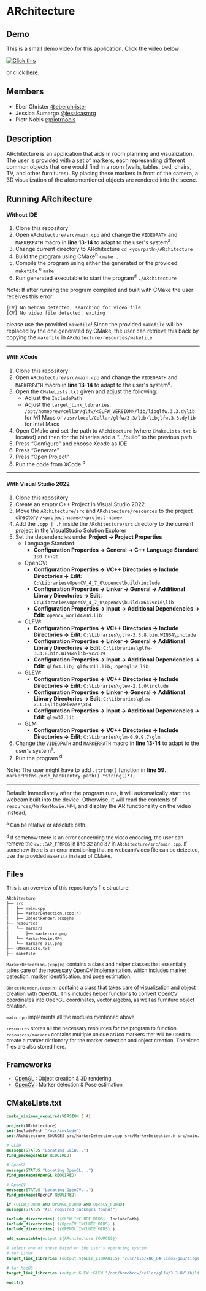 

# ARchitecture

## Demo
This is a small demo video for this application. Click the video below:

[![Click this](https://img.youtube.com/vi/IomnGpExPE4/hqdefault.jpg)](https://www.youtube.com/embed/IomnGpExPE4)

or click [here](https://www.youtube.com/watch?v=IomnGpExPE4).



## Members
- Eber Christer [@eberchrister](https://github.com/eberchrister)
- Jessica Sumargo [@jessicasmrg](https://github.com/jessicasmrg)
- Piotr Nobis [@piotrnobis](https://github.com/piotrnobis)


## Description

ARchitecture is an application that aids in room planning and visualization. The user is provided with a set of markers, each representing different common objects that one would find in a room (walls, tables, bed, chairs, TV, and other furnitures). By placing these markers in front of the camera, a 3D visualization of the aforementioned objects are rendered into the scene.


## Running ARchitecture
#### Without IDE
1. Clone this repository
2. Open `ARchitecture/src/main.cpp` and change the `VIDEOPATH` and `MARKERPATH` macro in **line 13-14** to adapt to the user's system<sup>a</sup>.
3. Change current directory to ARchitecture `cd <yourpath>/ARchitecture`
4. Build the program using CMake<sup>b</sup> `cmake .`
5. Compile the program using either the generated or the provided `makefile` <sup>c</sup> `make`
6. Run generated executable to start the program<sup>d</sup> `./ARchitecture`

Note: If after running the program compiled and built with CMake the user receives this error:  
```
[CV] No Webcam detected, searching for video file
[CV] No video file detected, exiting
``` 
please use the provided `makefile`! Since the provided `makefile` will be replaced by the one generated by CMake, the user can retrieve this back by copying the `makefile` in `ARchitecture/resources/makefile`.

---
#### With XCode
1. Clone this repository
2. Open `ARchitecture/src/main.cpp` and change the `VIDEOPATH` and `MARKERPATH` macro in **line 13-14** to adapt to the user's system<sup>a</sup>.
3. Open the `CMakeLists.txt` given and adjust the following:
	- Adjust the `IncludePath`
	- Adjust the `target_link_libraries`:<br> `/opt/homebrew/cellar/glfw/<GLFW_VERSION>/lib/libglfw.3.3.dylib` for M1 Macs or `/usr/local/Cellar/glfw/3.3/lib/libglfw.3.3.dylib` for Intel Macs
4. Open CMake and set the path to `ARchitecture` (where `CMakeLists.txt` is located) and then for the binaries add a “.../build” to the previous path. 
5. Press “Configure” and choose Xcode as IDE
6. Press “Generate”
7. Press “Open Project”
8. Run the code from XCode <sup>d</sup>
---
#### With Visual Studio 2022
1. Clone this repository
2. Create an empty C++ Project in Visual Studio 2022
3. Move the `ARchitecture/src` and `ARchitecture/resources` to the project directory `/<project-name>/<project-name>`
4. Add the `.cpp | .h`  inside the `ARchitecture/src` directory to the current project in the VisualStudio Solution Explorer
5. Set the dependencies under **Project -> Project Properties**
	- Language Standard: 
		- **Configuration Properties -> General -> C++ Language Standard**: `ISO C++20`
	- OpenCV:
		- **Configuration Properties -> VC++ Directories -> Include Directories -> Edit**: `C:\Libraries\OpenCV_4_7_0\opencv\build\include`
		- **Configuration Properties -> Linker -> General -> Additional Library Directories -> Edit**: `C:\Libraries\OpenCV_4_7_0\opencv\build\x64\vc16\lib`
		- **Configuration Properties -> Input -> Additional Dependencies -> Edit**: `opencv_world470d.lib`
	- GLFW:
		- **Configuration Properties -> VC++ Directories -> Include Directories -> Edit**: `C:\Libraries\glfw-3.3.8.bin.WIN64\include`
		- **Configuration Properties -> Linker -> General -> Additional Library Directories -> Edit**: `C:\Libraries\glfw-3.3.8.bin.WIN64\lib-vc2019`
		- **Configuration Properties -> Input -> Additional Dependencies -> Edit**: `glfw3.lib; glfw3dll.lib; opengl32.lib`
	- GLEW:
		- **Configuration Properties -> VC++ Directories -> Include Directories -> Edit**: `C:\Libraries\glew-2.1.0\include`
		- **Configuration Properties -> Linker -> General -> Additional Library Directories -> Edit**: `C:\Libraries\glew-2.1.0\lib\Release\x64`
		- **Configuration Properties -> Input -> Additional Dependencies -> Edit**: `glew32.lib`
	-	GLM
		- **Configuration Properties -> VC++ Directories -> Include Directories -> Edit**: `C:\Libraries\glm-0.9.9.7\glm`
6. Change the `VIDEOPATH` and `MARKERPATH` macro in **line 13-14** to adapt to the user's system<sup>a</sup>.
7. Run the program <sup>d</sup>

Note: The user might have to add `.string()` function in **line 59**. `markerPaths.push_back(entry.path().*string()*);`

---
Default: Immediately after the program runs, it will automatically start the webcam built into the device. Otherwise, it will read the contents of `resources/MarkerMovie.MP4`, and display the AR functionality on the video instead,

<font size="2"> <sup>a</sup> Can be relative or absolute path. 

<font size="2"> <sup>d</sup> If somehow there is an error concerning the video encoding, the user can remove the `cv::CAP_FFMPEG` in line 32 and 37 in `ARchitecture/src/main.cpp`. If somehow there is an error mentioning that no webcam/video file can be detected, use the provided `makefile` instead of CMake.


## Files
This is an overview of this repository's file structure:
``` txt
ARchitecture
├── src
│   ├── main.cpp
│   ├── MarkerDetection.(cpp|h)
│   ├── ObjectRender.(cpp|h)
├── resources
│   └── markers
│       ├── marker<x>.png
│   └── MarkerMovie.MP4	
│   └── markers_all.png	
├── CMakeLists.txt
├── makefile
```
`MarkerDetection.(cpp|h)` contains a class and helper classes that essentially takes care of the necessary OpenCV implementation, which includes marker detection, marker identification, and pose estimation. 

`ObjectRender.(cpp|h)` contains a class that takes care of visualization and object creation with OpenGL. This includes helper functions to convert OpenCV coordinates into OpenGL coordinates, vector algebra, as well as furniture object creation.

`main.cpp` implements all the modules mentioned above.

`resources` stores all the necessary resources for the program to function. `resources/markers` contains multiple unique arUco markers that will be used to create a marker dictionary for the marker detection and object creation. The video files are also stored here.


## Frameworks
- [OpenGL](https://www.genome.gov/) : Object creation & 3D rendering.
- [OpenCV](https://opencv.org/) : Marker detection & Pose estimation





## CMakeLists.txt
``` CMake
cmake_minimum_required(VERSION 3.4)

project(ARchitecture)
set(IncludePath "/usr/include")
set(ARchitecture_SOURCES src/MarkerDetection.cpp src/MarkerDetection.h src/main.cpp)

# GLEW
message(STATUS "Locating GLEW...")
find_package(GLEW REQUIRED)

# OpenGL
message(STATUS "Locating OpenGL...")
find_package(OpenGL REQUIRED)

# OpenCV
message(STATUS "Locating OpenCV...")
find_package(OpenCV REQUIRED)

if (GLEW_FOUND AND OPENGL_FOUND AND OpenCV_FOUND)
message(STATUS "All required packages found!")

include_directories( ${GLEW_INCLUDE_DIRS}  IncludePath)
include_directories( ${OpenCV_INCLUDE_DIRS} )
include_directories( ${OPENGL_INCLUDE_DIRS} )

add_executable(output ${ARchitecture_SOURCES})

# select one of these based on the user's operating system
# for Linux
target_link_libraries (output ${GLEW_LIBRARIES} "/usr/lib/x86_64-linux-gnu/libglfw.so" ${OPENGL_LIBRARIES} ${OpenCV_LIBS}) 

# for MacOS
target_link_libraries (output GLEW::GLEW "/opt/homebrew/cellar/glfw/3.3.8/lib/libglfw.3.3.dylib" ${OPENGL_LIBRARIES} ${OpenCV_LIBS}) 

endif()
```
